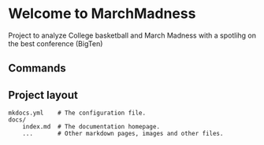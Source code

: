 # Welcome to MarchMadness

Project to analyze College basketball and March Madness with a spotlihg on the best conference (BigTen)

## Commands

## Project layout

    mkdocs.yml    # The configuration file.
    docs/
        index.md  # The documentation homepage.
        ...       # Other markdown pages, images and other files.

